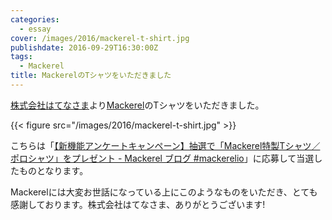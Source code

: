 ```yaml
---
categories:
  - essay
cover: /images/2016/mackerel-t-shirt.jpg
publishdate: 2016-09-29T16:30:00Z
tags:
  - Mackerel
title: MackerelのTシャツをいただきました
---
```


[株式会社はてなさま](http://hatenacorp.jp/)より[Mackerel](https://mackerel.io/ja/)のTシャツをいただきました。

<!--more-->

{{< figure src="/images/2016/mackerel-t-shirt.jpg" >}}

こちらは「[【新機能アンケートキャンペーン】抽選で「Mackerel特製Tシャツ／ポロシャツ」をプレゼント - Mackerel ブログ #mackerelio](https://mackerel.io/ja/blog/entry/2016/07/27/100000)」に応募して当選したものとなります。

Mackerelには大変お世話になっている上にこのようなものをいただき、とても感謝しております。株式会社はてなさま、ありがとうございます!
